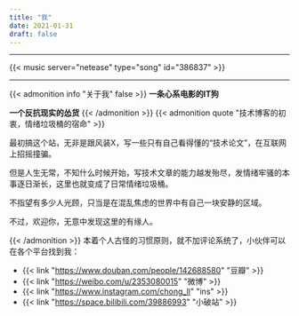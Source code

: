 ```yaml
---
title: "我"
date: 2021-01-31
draft: false
---
```

---

{{< music server="netease" type="song" id="386837" >}}

---
{{< admonition info "关于我" false >}} 
**一条心系电影的IT狗**

**一个反抗现实的怂货**
{{< /admonition >}}
{{< admonition quote "技术博客的初衷，情绪垃圾桶的宿命" >}} 

最初搞这个站，无非是跟风装X，写一些只有自己看得懂的“技术论文”，在互联网上招摇撞骗。

但是人生无常，不知什么时候开始，写技术文章的能力越发殆尽，发情绪牢骚的本事逐日渐长，这里也就变成了日常情绪垃圾桶。

不指望有多少人光顾，只当是在混乱焦虑的世界中有自己一块安静的区域。

不过，欢迎你，无意中发现这里的有缘人。

{{< /admonition >}}
本着个人古怪的习惯原则，就不加评论系统了，小伙伴可以在各个平台找到我：

+ {{< link "https://www.douban.com/people/142688580" "豆瓣" >}}
+ {{< link "https://weibo.com/u/2353080015" "微博" >}}
+ {{< link "https://www.instagram.com/chong_ll" "ins" >}}
+ {{< link "https://space.bilibili.com/39886993" "小破站" >}}